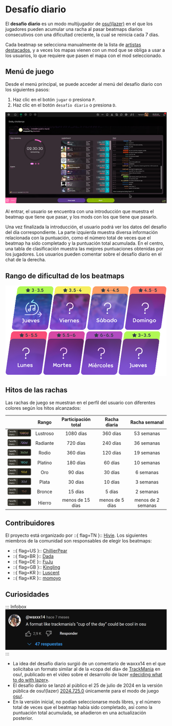 # Desafío diario

El **desafío diario** es un modo multijugador de [osu!(lazer)](/wiki/Client/Release_stream/Lazer) en el que los jugadores pueden acumular una racha al pasar beatmaps diarios consecutivos con una dificultad creciente, la cual se reinicia cada 7 días.

Cada beatmap se selecciona manualmente de la lista de [artistas destacados](/wiki/People/Featured_Artists), y a veces los mapas vienen con un mod que se obliga a usar a los usuarios, lo que requiere que pasen el mapa con el mod seleccionado.

## Menú de juego

Desde el menú principal, se puede acceder al menú del desafío diario con los siguientes pasos:

1. Haz clic en el botón `jugar` o presiona `P`.
2. Haz clic en el botón `desafío diario` o presiona `D`.

![](img/daily-challenge-menu.png "Captura de pantalla del menú del desafío diario del 7 de noviembre de 2024.") 

Al entrar, el usuario se encuentra con una introducción que muestra el beatmap que tiene que pasar, y los mods con los que tiene que pasarlo.

Una vez finalizada la introducción, el usuario podrá ver los datos del desafío del día correspondiente. La parte izquierda muestra diversa información relacionada con la puntuación, como el número total de veces que el beatmap ha sido completado y la puntuación total acumulada. En el centro, una tabla de clasificación muestra las mejores puntuaciones obtenidas por los jugadores. Los usuarios pueden comentar sobre el desafío diario en el chat de la derecha.

## Rango de dificultad de los beatmaps

![](img/Beatmap-selection-criteria-ES.png "Las calificaciones por estrellas específicas que los beatmaps deben seguir durante toda la semana")

## Hitos de las rachas

Las rachas de juego se muestran en el perfil del usuario con diferentes colores según los hitos alcanzados:

|  | Rango | Participación total | Racha diaria | Racha semanal |
| --: | :-: | :-: | :-: | :-: |
| ![Rango lustroso](img/tiers/lustrous-ES.png) | Lustroso | 1080 días | 360 días | 53 semanas |
| ![Rango radiante](img/tiers/radiant-ES.png) | Radiante | 720 días | 240 días | 36 semanas |
| ![Rango rodio](img/tiers/rhodium-ES.png) | Rodio | 360 días | 120 días | 19 semanas |
| ![Rango platino](img/tiers/platinum-ES.png) | Platino | 180 días | 60 días | 10 semanas |
| ![Rango oro](img/tiers/gold-ES.png) | Oro | 90 días | 30 días | 6 semanas |
| ![Rango plata](img/tiers/silver-ES.png) | Plata | 30 días | 10 días | 3 semanas |
| ![Rango bronce](img/tiers/bronze-ES.png) | Bronce | 15 días | 5 días | 2 semanas |
| ![Rango hierro](img/tiers/iron-ES.png) | Hierro | menos de 15 días | menos de 5 días | menos de 2 semanas |

## Contribuidores

El proyecto está organizado por ::{ flag=TN }:: [Hivie](https://osu.ppy.sh/users/14102976). Los siguientes miembros de la comunidad son responsables de elegir los beatmaps:

- ::{ flag=US }:: [ChillierPear](https://osu.ppy.sh/users/9501251)
- ::{ flag=BR }:: [Dada](https://osu.ppy.sh/users/9119507)
- ::{ flag=DE }:: [FuJu](https://osu.ppy.sh/users/10773882)
- ::{ flag=GB }:: [Kingling](https://osu.ppy.sh/users/7010761)
- ::{ flag=KR }:: [Luscent](https://osu.ppy.sh/users/2688581)
- ::{ flag=KR }:: [momoyo](https://osu.ppy.sh/users/12469536)

## Curiosidades

::: Infobox
![](img/yt-comment-ES.png "El comentario de waxxx14 en YouTube sugiriendo un formato similar al de la «copa del día» de TrackMania")
:::

- La idea del desafío diario surgió de un comentario de waxxx14 en el que solicitaba un formato similar al de la «copa del día» de [TrackMania](https://es.wikipedia.org/wiki/TrackMania) en osu!, publicado en el vídeo sobre el desarrollo de lazer [«deciding what to do with lazer»](https://www.youtube.com/watch?v=xUSxEjQQ1UI).
- El desafío diario se lanzó al público el 25 de julio de 2024 en la versión pública de osu!(lazer) [2024.725.0](https://osu.ppy.sh/home/changelog/lazer/2024.725.0) únicamente para el modo de juego [osu!](/wiki/Game_mode/osu!).
- En la versión inicial, no podían seleccionarse mods libres, y el número total de veces que el beatmap había sido completado, así como la puntuación total acumulada, se añadieron en una actualización posterior.
